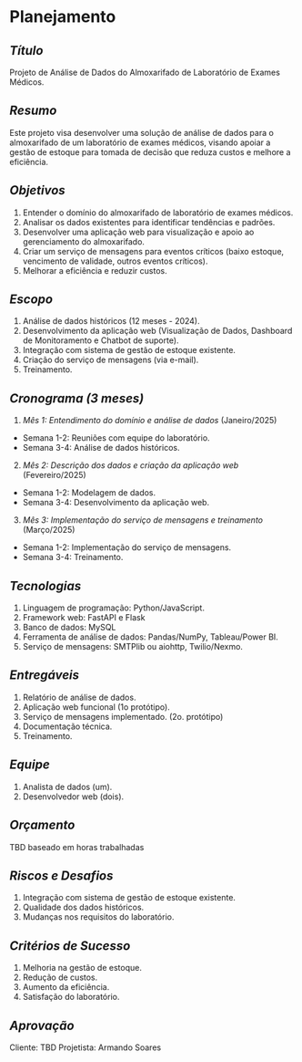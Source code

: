 # Planejamento

## *Título*
Projeto de Análise de Dados do Almoxarifado de Laboratório de Exames Médicos.

## *Resumo*
Este projeto visa desenvolver uma solução de análise de dados para o almoxarifado de um laboratório de exames médicos, visando apoiar a gestão de estoque para tomada de decisão que reduza custos e melhore a eficiência.

## *Objetivos*

1. Entender o domínio do almoxarifado de laboratório de exames médicos.
2. Analisar os dados existentes para identificar tendências e padrões.
3. Desenvolver uma aplicação web para visualização e apoio ao gerenciamento do almoxarifado.
4. Criar um serviço de mensagens para eventos críticos (baixo estoque, vencimento de validade, outros eventos críticos).
5. Melhorar a eficiência e reduzir custos.

## *Escopo*

1. Análise de dados históricos (12 meses - 2024).
2. Desenvolvimento da aplicação web (Visualização de Dados, Dashboard de Monitoramento e Chatbot de suporte).
3. Integração com sistema de gestão de estoque existente.
4. Criação do serviço de mensagens (via e-mail).
5. Treinamento.

## *Cronograma (3 meses)*

1. *Mês 1: Entendimento do domínio e análise de dados* (Janeiro/2025)
- Semana 1-2: Reuniões com equipe do laboratório.
- Semana 3-4: Análise de dados históricos.

2. *Mês 2: Descrição dos dados e criação da aplicação web* (Fevereiro/2025)
- Semana 1-2: Modelagem de dados.
- Semana 3-4: Desenvolvimento da aplicação web.

3. *Mês 3: Implementação do serviço de mensagens e treinamento* (Março/2025)
- Semana 1-2: Implementação do serviço de mensagens.
- Semana 3-4: Treinamento.

## *Tecnologias*

1. Linguagem de programação: Python/JavaScript.
2. Framework web: FastAPI e Flask
3. Banco de dados: MySQL
4. Ferramenta de análise de dados: Pandas/NumPy, Tableau/Power BI.
5. Serviço de mensagens: SMTPlib ou aiohttp, Twilio/Nexmo.

## *Entregáveis*

1. Relatório de análise de dados.
2. Aplicação web funcional (1o protótipo).
3. Serviço de mensagens implementado. (2o. protótipo)
4. Documentação técnica.
5. Treinamento.

## *Equipe*

1. Analista de dados (um).
2. Desenvolvedor web (dois).

## *Orçamento*
TBD baseado em horas trabalhadas

## *Riscos e Desafios*

1. Integração com sistema de gestão de estoque existente.
2. Qualidade dos dados históricos.
3. Mudanças nos requisitos do laboratório.

## *Critérios de Sucesso*

1. Melhoria na gestão de estoque.
2. Redução de custos.
3. Aumento da eficiência.
4. Satisfação do laboratório.

## *Aprovação*
Cliente: TBD
Projetista: Armando Soares